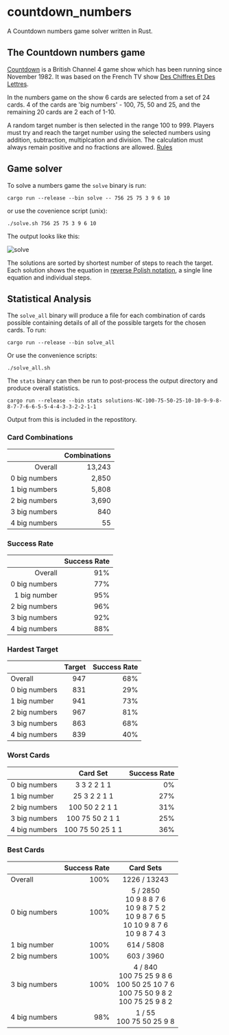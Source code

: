 # countdown_numbers
A Countdown numbers game solver written in Rust.

## The Countdown numbers game
[Countdown](https://en.wikipedia.org/wiki/Countdown_(game_show)) is a British Channel 4 game show which has been running since November 1982. It was based on the French TV show [Des Chiffres Et Des Lettres](https://en.wikipedia.org/wiki/Des_chiffres_et_des_lettres).

In the numbers game on the show 6 cards are selected from a set of 24 cards. 4 of the cards are 'big numbers' - 100, 75, 50 and 25, and the remaining 20 cards are 2 each of 1-10.

A random target number is then selected in the range 100 to 999. Players must try and reach the target number using the selected numbers using addition, subtraction, multiplcation and division. The calculation must always remain positive and no fractions are allowed. [Rules](https://en.wikipedia.org/wiki/Countdown_(game_show)#Numbers_round)

## Game solver
To solve a numbers game the `solve` binary is run:
```
cargo run --release --bin solve -- 756 25 75 3 9 6 10
```
or use the covenience script (unix):
```
./solve.sh 756 25 75 3 9 6 10
```
The output looks like this:

![solve](https://user-images.githubusercontent.com/4271248/190327456-307aecb4-02f0-42f5-8f71-377bc96e52e8.png)

The solutions are sorted by shortest number of steps to reach the target. Each solution shows the equation in [reverse Polish notation](https://en.wikipedia.org/wiki/Reverse_Polish_notation), a single line equation and individual steps.

## Statistical Analysis
The `solve_all` binary will produce a file for each combination of cards possible containing details of all of the possible targets for the chosen cards.
To run:
```
cargo run --release --bin solve_all
```
Or use the convenience scripts:
```
./solve_all.sh
```
The `stats` binary can then be run to post-process the output directory and produce overall statistics.
```
cargo run --release --bin stats solutions-NC-100-75-50-25-10-10-9-9-8-8-7-7-6-6-5-5-4-4-3-3-2-2-1-1
```
Output from this is included in the repostitory.

### Card Combinations

|               | Combinations |
|--------------:|-------------:|
| Overall       |       13,243 |
| 0 big numbers |        2,850 |
| 1 big numbers |        5,808 |
| 2 big numbers |        3,690 |
| 3 big numbers |          840 |
| 4 big numbers |           55 |

### Success Rate

|               | Success Rate |
|--------------:|-------------:|
| Overall       |          91% |
| 0 big numbers |          77% |
| 1 big number  |          95% |
| 2 big numbers |          96% |
| 3 big numbers |          92% |
| 4 big numbers |          88% |

### Hardest Target

|               | Target | Success Rate |
|---------------|-------:|-------------:|
| Overall       |    947 |          68% |
| 0 big numbers |    831 |          29% |
| 1 big number  |    941 |          73% |
| 2 big numbers |    967 |          81% |
| 3 big numbers |    863 |          68% |
| 4 big numbers |    839 |          40% |

### Worst Cards

|               | Card Set         | Success Rate |
|---------------|:----------------:|-------------:|
| 0 big numbers | 3 3 2 2 1 1      |          0%  |
| 1 big number  | 25 3 2 2 1 1     |          27% |
| 2 big numbers | 100 50 2 2 1 1   |          31% |
| 3 big numbers | 100 75 50 2 1 1  |          25% |
| 4 big numbers | 100 75 50 25 1 1 |          36% |

### Best Cards

|               | Success Rate | Card Sets    |
|---------------|-------------:|:------------:|
| Overall       |         100% | 1226 / 13243 |
| 0 big numbers |         100% | 5 / 2850 <br/> 10 9 8 8 7 6 <br/> 10 9 8 7 5 2 <br/> 10 9 8 7 6 5 <br/> 10 10 9 8 7 6 <br/> 10 9 8 7 4 3 |
| 1 big number  |         100% | 614 / 5808   |
| 2 big numbers |         100% | 603 / 3960   |
| 3 big numbers |         100% | 4 / 840 <br/> 100 75 25 9 8 6 <br/> 100 50 25 10 7 6 <br/> 100 75 50 9 8 2 <br/> 100 75 25 9 8 2 |
| 4 big numbers |          98% | 1 / 55 <br/> 100 75 50 25 9 8 |
